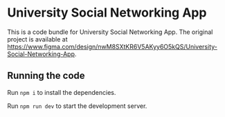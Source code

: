 
  # University Social Networking App

  This is a code bundle for University Social Networking App. The original project is available at https://www.figma.com/design/nwM8SXtKR6V5AKyy6O5kQS/University-Social-Networking-App.

  ## Running the code

  Run `npm i` to install the dependencies.

  Run `npm run dev` to start the development server.
  